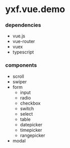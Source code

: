 # yxf.vue.demo

### dependencies
* vue.js
* vue-router
* vuex
* typescript

### components
* scroll
* swiper
* form
  - input
  - radio
  - checkbox
  - switch
  - select
  - table
  - datepicker
  - timepicker
  - rangepicker
* modal
